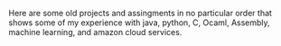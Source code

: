 Here are some old projects and assingments in no particular order that shows some of my experience with java, python, C, Ocaml, Assembly, machine learning, and amazon cloud services.
